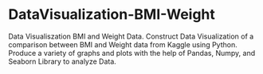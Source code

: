 # DataVisualization-BMI-Weight
Data Visualiszation BMI and Weight Data.
Construct Data Visualization of a comparison between BMI and Weight data from Kaggle using Python. Produce a variety of graphs and plots with the help of Pandas, Numpy, and Seaborn Library to analyze Data.
